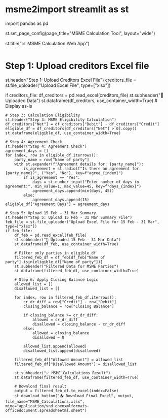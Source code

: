 # msme2import streamlit as st
import pandas as pd

st.set_page_config(page_title="MSME Calculation Tool", layout="wide")

st.title("📊 MSME Calculation Web App")

# Step 1: Upload creditors Excel file
st.header("Step 1: Upload Creditors Excel File")
creditors_file = st.file_uploader("Upload Excel File", type=["xlsx"])

if creditors_file:
    df_creditors = pd.read_excel(creditors_file)
    st.subheader("📄 Uploaded Data")
    st.dataframe(df_creditors, use_container_width=True)  # Display as-is

    # Step 3: Calculation Eligibility
    st.header("Step 3: MSME Eligibility Calculation")
    df_creditors["Net"] = df_creditors["Debit"] - df_creditors["Credit"]
    eligible_df = df_creditors[df_creditors["Net"] > 0].copy()
    st.dataframe(eligible_df, use_container_width=True)

    # Step 4: Agreement Check
    st.header("Step 4: Agreement Check")
    agreement_days = []
    for index, row in eligible_df.iterrows():
        party_name = row["Name of party"]
        with st.expander(f"Agreement details for: {party_name}"):
            is_agreement = st.radio(f"Is there an agreement for {party_name}?", ("Yes", "No"), key=f"agree_{index}")
            if is_agreement == "Yes":
                days = st.number_input("Enter number of days in agreement:", min_value=1, max_value=45, key=f"days_{index}")
                agreement_days.append(min(days, 45))
            else:
                agreement_days.append(15)
    eligible_df["Agreement Days"] = agreement_days

    # Step 5: Upload 15 Feb – 31 Mar Summary
    st.header("Step 5: Upload 15 Feb - 31 Mar Summary File")
    feb_file = st.file_uploader("Upload Excel File for 15 Feb - 31 Mar", type=["xlsx"])
    if feb_file:
        df_feb = pd.read_excel(feb_file)
        st.subheader("📄 Uploaded 15 Feb - 31 Mar Data")
        st.dataframe(df_feb, use_container_width=True)

        # Filter only parties in eligible_df
        filtered_feb_df = df_feb[df_feb["Name of party"].isin(eligible_df["Name of party"])]
        st.subheader("Filtered Data for MSME Parties")
        st.dataframe(filtered_feb_df, use_container_width=True)

        # Step 6: Apply Closing Balance Logic
        allowed_list = []
        disallowed_list = []

        for index, row in filtered_feb_df.iterrows():
            cr_dr_diff = row["Credit"] - row["Debit"]
            closing_balance = row["Closing Balance"]

            if closing_balance >= cr_dr_diff:
                allowed = cr_dr_diff
                disallowed = closing_balance - cr_dr_diff
            else:
                allowed = closing_balance
                disallowed = 0

            allowed_list.append(allowed)
            disallowed_list.append(disallowed)

        filtered_feb_df["Allowed Amount"] = allowed_list
        filtered_feb_df["Disallowed Amount"] = disallowed_list

        st.subheader("✅ MSME Calculations Result")
        st.dataframe(filtered_feb_df, use_container_width=True)

        # Download final result
        output = filtered_feb_df.to_excel(index=False)
        st.download_button("📥 Download Final Excel", output, file_name="MSME_Calculations.xlsx", mime="application/vnd.openxmlformats-officedocument.spreadsheetml.sheet")

